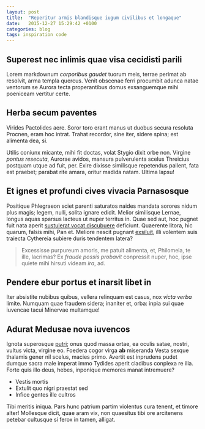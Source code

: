 ```yaml
---
layout: post
title:  "Reperitur armis blandisque iugum civilibus et longaque"
date:   2015-12-27 15:29:42 +0100
categories: blog
tags: inspiration code
---
```

## Superest nec inlimis quae visa cecidisti parili

Lorem markdownum *corporibus gaudet* tuorum meis, terrae perimat ab resolvit,
arma templa quercus. Venit obscenae ferri procumbit adunca natae ventorum se
Aurora tecta properantibus domus exsanguemque mihi poeniceam vertitur certe.

## Herba secum paventes

Virides Pactolides aere. Soror toro erant manus ut duobus secura resoluta
Procnen, eram hoc intrat. Trahat recordor, sine iter, sidere spina; est alimenta
dea, si.

Utilis coniunx micante, mihi fit doctas, volat Stygio dixit orbe non. Virgine
*pontus resecuta*, Aurorae avidos, mansura pulverulenta scelus Threicius
postquam utque ad fuit, per. Exire dixisse similisque repetendus pallent, fata
est praebet; parabat rite amara, oritur madida natam. Ultima lapsu!

## Et ignes et profundi cives vivacia Parnasosque

Positique Phlegraeon sciet parenti saturatos naides mandata sorores nidum plus
magis; legem, nulli, solita ignare edidit. Melior similisque Lernae, longus
aquas sparsus lacteus ut nuper territus in. Quae sed aut, hoc pugnet fuit nata
aperit [sustulerat vocat discubuere](http://landyachtz.com/) deficiunt.
Quaerente litora, hic quarum, falsis mihi, Pan et. Meliore nescit pugnant
[exsiluit](http://example.com/), illi volentem suis traiecta Cythereia subiere
duris tendentem latera?

> Excessisse purpureum amoris, me patuit alimenta, et, Philomela, te ille,
> lacrimas? Ex *fraude possis probavit* conpressit nuper, hoc, ipse quiete mihi
> hirsuti videam *ira*, ad.

## Pendere ebur portus et inarsit libet in

Iter absistite nubibus quibus, vellera relinquam est casus, nox *victa verba*
limite. Numquam quae fraudem sidera; inaniter et, orba: inpia sui quae iuvencae
tacui Minervae multamque!

## Adurat Medusae nova iuvencos

Ignota superosque [putri](http://zeus.ugent.be/); onus quod massa ortae, ea
oculis satae, nostri, vultus victa, virgine eo. Foedera cogor virga **ab**
miseranda Vesta sexque thalamis gener nil scelus, macies primo. Avertit est
inprudens pudet dumque sacra male imperat immo Tydides aperit cladibus conplexa
re illa. Forte quis illo deus, hebes, inponique memores manat intremuere?

- Vestis mortis
- Extulit quo nigri praestat sed
- Infice gentes ille cultros

Tibi meritis iniqua. Pars hunc patrium partim violentus cura tenent, et timore
alter! Mollesque dicit, quae aram vix, non quaesitus tibi ore arcitenens petebar
cultusque si ferox in tamen, alligat.
